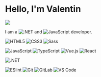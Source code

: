 # Hello, I'm Valentin

[![](https://img.shields.io/badge/-@valentinDiogo-%23181717?style=flat-square&logo=github)](https://github.com/valentinDiogo)

I am a ![.NET](https://img.shields.io/badge/5C2D91?style=flat-square&logo=.net) and ![JavaScript](https://img.shields.io/badge/%23F7DF1C?style=flat-square&logo=javascript&logoColor=000000) developer.

![HTML5](https://img.shields.io/badge/-HTML5-%23E44D27?style=flat-square&logo=html5&logoColor=ffffff)
![CSS3](https://img.shields.io/badge/-CSS3-%231572B6?style=flat-square&logo=css3)
![Sass](https://img.shields.io/badge/-Sass-%23CC6699?style=flat-square&logo=sass&logoColor=ffffff)

![JavaScript](https://img.shields.io/badge/-JavaScript-%23F7DF1C?style=flat-square&logo=javascript)
![TypeScript](https://img.shields.io/badge/-TypeScript-007ACC?style=flat-square&logo=typescript)
![Vue.js](https://img.shields.io/badge/-Vue.js-%232c3e50?style=flat-square&logo=vuedotjs)
![React](https://img.shields.io/badge/-React-%23282C34?style=flat-square&logo=react)

![.NET](https://img.shields.io/badge/.NET-5C2D91?style=flat-square&logo=.net)

![ESlint](https://img.shields.io/badge/-ESLint-%234B32C3?style=flat-square&logo=eslint)
![Git](https://img.shields.io/badge/-Git-%23F05032?style=flat-square&logo=git&logoColor=%23ffffff)
![GitLab](https://img.shields.io/badge/-GitLab-FCA121?style=flat-square&logo=gitlab)
![VS Code](https://img.shields.io/badge/-VSCode-%23007ACC?style=flat-square&logo=visual-studio-code)
